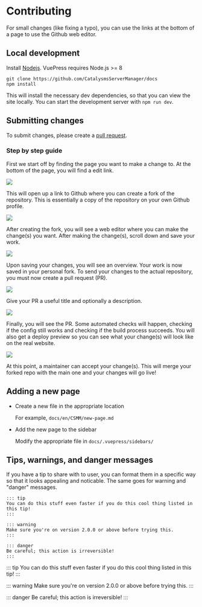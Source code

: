 # Contributing

For small changes (like fixing a typo), you can use the links at the bottom of a page to use the Github web editor.

## Local development

Install [Nodejs](https://nodejs.org/en/). VuePress requires Node.js >= 8

```
git clone https://github.com/CatalysmsServerManager/docs
npm install
```

This will install the necessary dev dependencies, so that you can view the site locally. You can start the development server with `npm run dev`.

## Submitting changes

To submit changes, please create a [pull request](https://help.github.com/en/articles/about-pull-requests). 

### Step by step guide

First we start off by finding the page you want to make a change to. At the bottom of the page, you will find a edit link.

![](/assets/images/contributing/pull-request-1.png)

This will open up a link to Github where you can create a fork of the repository. This is essentially a copy of the repository on your own Github profile.

![](/assets/images/contributing/pull-request-2.png)

After creating the fork, you will see a web editor where you can make the change(s) you want. After making the change(s), scroll down and save your work.

![](/assets/images/contributing/pull-request-3.png)

Upon saving your changes, you will see an overview. Your work is now saved in your personal fork. To send your changes to the actual repository, you must now create a pull request (PR).

![](/assets/images/contributing/pull-request-4.png)

Give your PR a useful title and optionally a description.

![](/assets/images/contributing/pull-request-5.png)

Finally, you will see the PR. Some automated checks will happen, checking if the config still works and checking if the build process succeeds. You will also get a deploy preview so you can see what your change(s) will look like on the real website.

![](/assets/images/contributing/pull-request-6.png)

At this point, a maintainer can accept your change(s). This will merge your forked repo with the main one and your changes will go live!

## Adding a new page

- Create a new file in the appropriate location

    For example, `docs/en/CSMM/new-page.md`

- Add the new page to the sidebar

    Modify the appropriate file in `docs/.vuepress/sidebars/`
    
## Tips, warnings, and danger messages

If you have a tip to share with to user, you can format them in a specific way so that it looks appealing and noticable. The same goes for warning and "danger" messages.

```
::: tip
You can do this stuff even faster if you do this cool thing listed in this tip!
:::

::: warning
Make sure you're on version 2.0.0 or above before trying this.
:::

::: danger
Be careful; this action is irreversible!
:::
```

::: tip
You can do this stuff even faster if you do this cool thing listed in this tip!
:::

::: warning
Make sure you're on version 2.0.0 or above before trying this.
:::

::: danger
Be careful; this action is irreversible!
:::